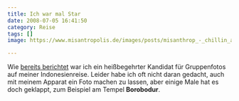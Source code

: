 ```yaml
---
title: Ich war mal Star
date: 2008-07-05 16:41:50
category: Reise
tags: []
image: https://www.misantropolis.de/images/posts/misanthrop_-_chillin_at_borobodur.jpg

---
```


Wie [bereits berichtet](http://www.misantropolis.de/2008/06/brom/) war ich ein heißbegehrter Kandidat für Gruppenfotos auf meiner Indonesienreise. Leider habe ich oft nicht daran gedacht, auch mit meinem Apparat ein Foto machen zu lassen, aber einige Male hat es doch geklappt, zum Beispiel am Tempel **Borobodur**.
